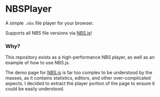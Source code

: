 [NBS.js]: https://github.com/Encode42/NBS.js
[NBS.js Demo]: https://encode42.github.io/NBS.js/demo/

# NBSPlayer
A simple `.nbs` file player for your browser.

Supports all NBS file versions via [NBS.js]!

### Why?
This repository exists as a high-performance NBS player, as well as an example of how to use NBS.js.

The demo page for [NBS.js][NBS.js Demo] is far too complex to be understood by the masses, as it contains statistics, editors, and other over-complicated aspects.
I decided to extract the player portion of the page to ensure it could be easily understood.
